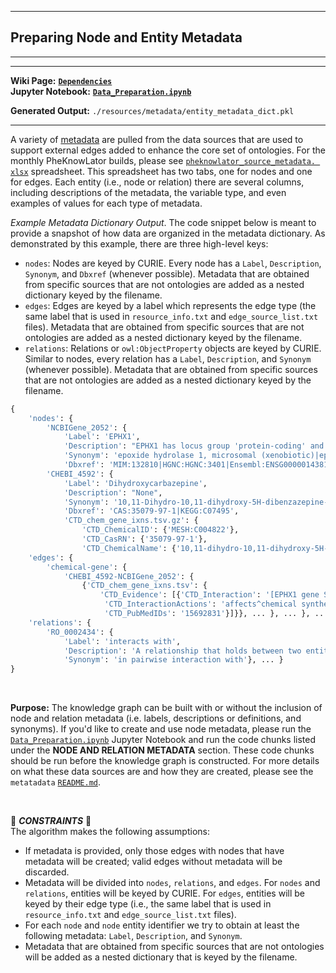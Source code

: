 ***
## Preparing Node and Entity Metadata  
***
***

**Wiki Page:** **[`Dependencies`](https://github.com/callahantiff/PheKnowLator/wiki/Dependencies#node-metadata)**  
**Jupyter Notebook:** **[`Data_Preparation.ipynb`](https://github.com/callahantiff/PheKnowLator/blob/master/notebooks/Data_Preparation.ipynb)**  

**Generated Output:** `./resources/metadata/entity_metadata_dict.pkl`  

___

A variety of <u>metadata</u> are pulled from the data sources that are used to support external edges added to 
enhance the core set of ontologies. For the monthly PheKnowLator builds, please see [`pheknowlator_source_metadata.
xlsx`](https://github.com/callahantiff/PheKnowLator/blob/master/resources/metadata/pheknowlator_source_metadata.xlsx) 
spreadsheet. This spreadsheet has two tabs, one for nodes and one for edges. Each entity (i.e., node or relation) there are several columns, including descriptions of the metadata, the variable type, and even examples of values for each type of metadata.  

*Example Metadata Dictionary Output*. The code snippet below is meant to provide a snapshot of how data are organized in the metadata dictionary. As demonstrated by this example, there are three high-level keys:  
  - `nodes`: Nodes are keyed by CURIE. Every node has a `Label`, `Description`, `Synonym`, and `Dbxref` (whenever possible). Metadata that are obtained from specific sources that are not ontologies are added as a nested dictionary keyed by the filename.   
  - `edges`: Edges are keyed by a label which represents the edge type (the same label that is used in `resource_info.txt` and `edge_source_list.txt` files). Metadata that are obtained from specific sources that are not ontologies are added as a nested dictionary keyed by the filename.    
  - `relations`: Relations or `owl:ObjectProperty` objects are keyed by CURIE. Similar to nodes, every relation has a `Label`, `Description`, and `Synonym` (whenever possible). Metadata that are obtained from specific sources that are not ontologies are added as a nested dictionary keyed by the filename.     

```python
{
    'nodes': {
        'NCBIGene_2052': {
            'Label': 'EPHX1',
            'Description': "EPHX1 has locus group 'protein-coding' and is located on chromosome 1 (1q42.12).",
            'Synonym': 'epoxide hydrolase 1, microsomal (xenobiotic)|epoxide hydratase|EPHX|HYL1|MEHepoxide hydrolase 1|epoxide hydrolase 1 microsomal|EPOX',
            'Dbxref': 'MIM:132810|HGNC:HGNC:3401|Ensembl:ENSG00000143819', ... },
        'CHEBI_4592': {
            'Label': 'Dihydroxycarbazepine',
            'Description': "None",
            'Synonym': '10,11-Dihydro-10,11-dihydroxy-5H-dibenzazepine-5-carboxamide|10,11-Dihydroxycarbamazepine',
            'Dbxref': 'CAS:35079-97-1|KEGG:C07495',
            'CTD_chem_gene_ixns.tsv.gz': {  
                'CTD_ChemicalID': {'MESH:C004822'},
                'CTD_CasRN': {'35079-97-1'},
                'CTD_ChemicalName': {'10,11-dihydro-10,11-dihydroxy-5H-dibenzazepine-5-carboxamide'}}, ... }, ... },
    'edges': {
        'chemical-gene': {
            'CHEBI_4592-NCBIGene_2052': {
                {'CTD_chem_gene_ixns.tsv': {
                    'CTD_Evidence': [{'CTD_Interaction': '[EPHX1 gene SNP affects the metabolism of carbamazepine epoxide] which affects the chemical synthesis of 10,11-dihydro-10,11-dihydroxy-5H-dibenzazepine-5-carboxamide',
                     'CTD_InteractionActions': 'affects^chemical synthesis|affects^metabolic processing',
                     'CTD_PubMedIDs': '15692831'}]}}, ... }, ... }, ... }, 
    'relations': {
        'RO_0002434': {
            'Label': 'interacts with',
            'Description': 'A relationship that holds between two entities in which the processes executed by the two entities are causally connected.',
            'Synonym': 'in pairwise interaction with'}, ... }
}
```

<br>

**Purpose:** 
The knowledge graph can be built with or without the inclusion of node and relation metadata (i.e. 
labels, descriptions or definitions, and synonyms). If you'd like to create and use node metadata, please run the 
[`Data_Preparation.ipynb`](https://github.com/callahantiff/PheKnowLator/blob/master/notebooks/Data_Preparation.ipynb)
Jupyter Notebook and run the code chunks listed under the **NODE AND RELATION METADATA** section. These code chunks 
should be run before the knowledge graph is constructed. For more details on what these data sources are and how 
they are created, please see the `metatadata` [`README.md`](https://github.com/callahantiff/PheKnowLator/blob/master/resources/metadata/README.md).

<br>

🛑 *<b>CONSTRAINTS</b>* 🛑  
The algorithm makes the following assumptions:
- If metadata is provided, only those edges with nodes that have metadata will be created; valid edges without metadata will be discarded.  
- Metadata will be divided into `nodes`, `relations`, and `edges`. For `nodes` and `relations`, entities will be 
  keyed by CURIE. For `edges`, entities will be keyed by their edge type (i.e., the same label that is used in 
  `resource_info.txt` and `edge_source_list.txt` files).
- For each `node` and `node` entity identifier we try to obtain at least the following metadata: `Label`, 
  `Description`, and `Synonym`.  
- Metadata that are obtained from specific sources that are not ontologies will be added as a nested dictionary that is 
  keyed by the filename.  
